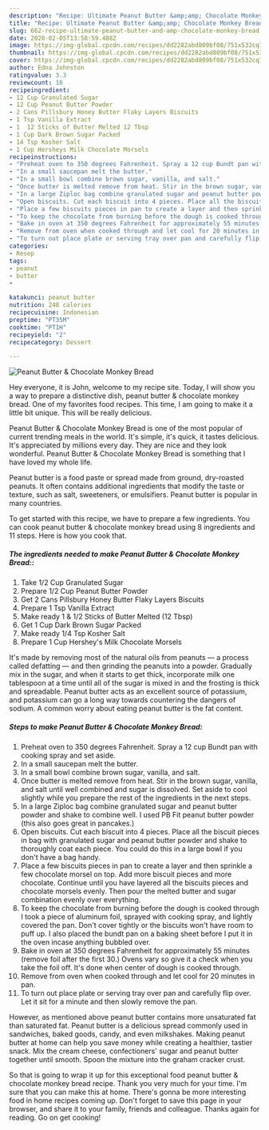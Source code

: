 ```yaml
---
description: "Recipe: Ultimate Peanut Butter &amp;amp; Chocolate Monkey Bread"
title: "Recipe: Ultimate Peanut Butter &amp;amp; Chocolate Monkey Bread"
slug: 662-recipe-ultimate-peanut-butter-and-amp-chocolate-monkey-bread
date: 2020-02-05T13:58:59.488Z
image: https://img-global.cpcdn.com/recipes/dd2282abd809bf08/751x532cq70/peanut-butter-chocolate-monkey-bread-recipe-main-photo.jpg
thumbnail: https://img-global.cpcdn.com/recipes/dd2282abd809bf08/751x532cq70/peanut-butter-chocolate-monkey-bread-recipe-main-photo.jpg
cover: https://img-global.cpcdn.com/recipes/dd2282abd809bf08/751x532cq70/peanut-butter-chocolate-monkey-bread-recipe-main-photo.jpg
author: Edna Johnston
ratingvalue: 3.3
reviewcount: 10
recipeingredient:
- 12 Cup Granulated Sugar
- 12 Cup Peanut Butter Powder
- 2 Cans Pillsbury Honey Butter Flaky Layers Biscuits
- 1 Tsp Vanilla Extract
- 1  12 Sticks of Butter Melted 12 Tbsp
- 1 Cup Dark Brown Sugar Packed
- 14 Tsp Kosher Salt
- 1 Cup Hersheys Milk Chocolate Morsels
recipeinstructions:
- "Preheat oven to 350 degrees Fahrenheit. Spray a 12 cup Bundt pan with cooking spray and set aside."
- "In a small saucepan melt the butter."
- "In a small bowl combine brown sugar, vanilla, and salt."
- "Once butter is melted remove from heat. Stir in the brown sugar, vanilla, and salt until well combined and sugar is dissolved. Set aside to cool slightly while you prepare the rest of the ingredients in the next steps."
- "In a large Ziploc bag combine granulated sugar and peanut butter powder and shake to combine well. I used PB Fit peanut butter powder (this also goes great in pancakes.)"
- "Open biscuits. Cut each biscuit into 4 pieces. Place all the biscuit pieces in bag with granulated sugar and peanut butter powder and shake to thoroughly coat each piece. You could do this in a large bowl if you don&#39;t have a bag handy."
- "Place a few biscuits pieces in pan to create a layer and then sprinkle a few chocolate morsel on top. Add more biscuit pieces and more chocolate. Continue until you have layered all the biscuits pieces and chocolate morsels evenly. Then pour the melted butter and sugar combination evenly over everything."
- "To keep the chocolate from burning before the dough is cooked through I took a piece of aluminum foil, sprayed with cooking spray, and lightly covered the pan. Don&#39;t cover tightly or the biscuits won&#39;t have room to puff up. I also placed the bundt pan on a baking sheet before I put it in the oven incase anything bubbled over."
- "Bake in oven at 350 degrees Fahrenheit for approximately 55 minutes (remove foil after the first 30.) Ovens vary so give it a check when you take the foil off. It&#39;s done when center of dough is cooked through."
- "Remove from oven when cooked through and let cool for 20 minutes in pan."
- "To turn out place plate or serving tray over pan and carefully flip over. Let it sit for a minute and then slowly remove the pan."
categories:
- Resep
tags:
- peanut
- butter
- 

katakunci: peanut butter 
nutrition: 248 calories
recipecuisine: Indonesian
preptime: "PT35M"
cooktime: "PT1H"
recipeyield: "2"
recipecategory: Dessert

---
```



![Peanut Butter &amp; Chocolate Monkey Bread](https://img-global.cpcdn.com/recipes/dd2282abd809bf08/751x532cq70/peanut-butter-chocolate-monkey-bread-recipe-main-photo.jpg)

Hey everyone, it is John, welcome to my recipe site. Today, I will show you a way to prepare a distinctive dish, peanut butter &amp; chocolate monkey bread. One of my favorites food recipes. This time, I am going to make it a little bit unique. This will be really delicious.

Peanut Butter &amp; Chocolate Monkey Bread is one of the most popular of current trending meals in the world. It's simple, it's quick, it tastes delicious. It's appreciated by millions every day. They are nice and they look wonderful. Peanut Butter &amp; Chocolate Monkey Bread is something that I have loved my whole life.

Peanut butter is a food paste or spread made from ground, dry-roasted peanuts. It often contains additional ingredients that modify the taste or texture, such as salt, sweeteners, or emulsifiers. Peanut butter is popular in many countries.


To get started with this recipe, we have to prepare a few ingredients. You can cook peanut butter &amp; chocolate monkey bread using 8 ingredients and 11 steps. Here is how you cook that.

##### The ingredients needed to make Peanut Butter &amp; Chocolate Monkey Bread::

1. Take 1/2 Cup Granulated Sugar
1. Prepare 1/2 Cup Peanut Butter Powder
1. Get 2 Cans Pillsbury Honey Butter Flaky Layers Biscuits
1. Prepare 1 Tsp Vanilla Extract
1. Make ready 1 &amp; 1/2 Sticks of Butter Melted (12 Tbsp)
1. Get 1 Cup Dark Brown Sugar Packed
1. Make ready 1/4 Tsp Kosher Salt
1. Prepare 1 Cup Hershey&#39;s Milk Chocolate Morsels


It&#39;s made by removing most of the natural oils from peanuts — a process called defatting — and then grinding the peanuts into a powder. Gradually mix in the sugar, and when it starts to get thick, incorporate milk one tablespoon at a time until all of the sugar is mixed in and the frosting is thick and spreadable. Peanut butter acts as an excellent source of potassium, and potassium can go a long way towards countering the dangers of sodium. A common worry about eating peanut butter is the fat content. 

##### Steps to make Peanut Butter &amp; Chocolate Monkey Bread:

1. Preheat oven to 350 degrees Fahrenheit. Spray a 12 cup Bundt pan with cooking spray and set aside.
1. In a small saucepan melt the butter.
1. In a small bowl combine brown sugar, vanilla, and salt.
1. Once butter is melted remove from heat. Stir in the brown sugar, vanilla, and salt until well combined and sugar is dissolved. Set aside to cool slightly while you prepare the rest of the ingredients in the next steps.
1. In a large Ziploc bag combine granulated sugar and peanut butter powder and shake to combine well. I used PB Fit peanut butter powder (this also goes great in pancakes.)
1. Open biscuits. Cut each biscuit into 4 pieces. Place all the biscuit pieces in bag with granulated sugar and peanut butter powder and shake to thoroughly coat each piece. You could do this in a large bowl if you don&#39;t have a bag handy.
1. Place a few biscuits pieces in pan to create a layer and then sprinkle a few chocolate morsel on top. Add more biscuit pieces and more chocolate. Continue until you have layered all the biscuits pieces and chocolate morsels evenly. Then pour the melted butter and sugar combination evenly over everything.
1. To keep the chocolate from burning before the dough is cooked through I took a piece of aluminum foil, sprayed with cooking spray, and lightly covered the pan. Don&#39;t cover tightly or the biscuits won&#39;t have room to puff up. I also placed the bundt pan on a baking sheet before I put it in the oven incase anything bubbled over.
1. Bake in oven at 350 degrees Fahrenheit for approximately 55 minutes (remove foil after the first 30.) Ovens vary so give it a check when you take the foil off. It&#39;s done when center of dough is cooked through.
1. Remove from oven when cooked through and let cool for 20 minutes in pan.
1. To turn out place plate or serving tray over pan and carefully flip over. Let it sit for a minute and then slowly remove the pan.


However, as mentioned above peanut butter contains more unsaturated fat than saturated fat. Peanut butter is a delicious spread commonly used in sandwiches, baked goods, candy, and even milkshakes. Making peanut butter at home can help you save money while creating a healthier, tastier snack. Mix the cream cheese, confectioners&#39; sugar and peanut butter together until smooth. Spoon the mixture into the graham cracker crust. 

So that is going to wrap it up for this exceptional food peanut butter &amp; chocolate monkey bread recipe. Thank you very much for your time. I'm sure that you can make this at home. There's gonna be more interesting food in home recipes coming up. Don't forget to save this page in your browser, and share it to your family, friends and colleague. Thanks again for reading. Go on get cooking!

